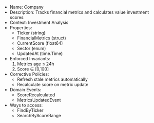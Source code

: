 * Name: Company
* Description: Tracks financial metrics and calculates value investment scores
* Context: Investment Analysis
* Properties:
  - Ticker (string)
  - FinancialMetrics (struct)
  - CurrentScore (float64)
  - Sector (enum)
  - UpdatedAt (time.Time)
* Enforced Invariants:
  1. Metrics age ≤ 24h
  2. Score ∈ [0,100]
* Corrective Policies:
  - Refresh stale metrics automatically
  - Recalculate score on metric update
* Domain Events:
  - ScoreRecalculated
  - MetricsUpdatedEvent
* Ways to access:
  - FindByTicker
  - SearchByScoreRange